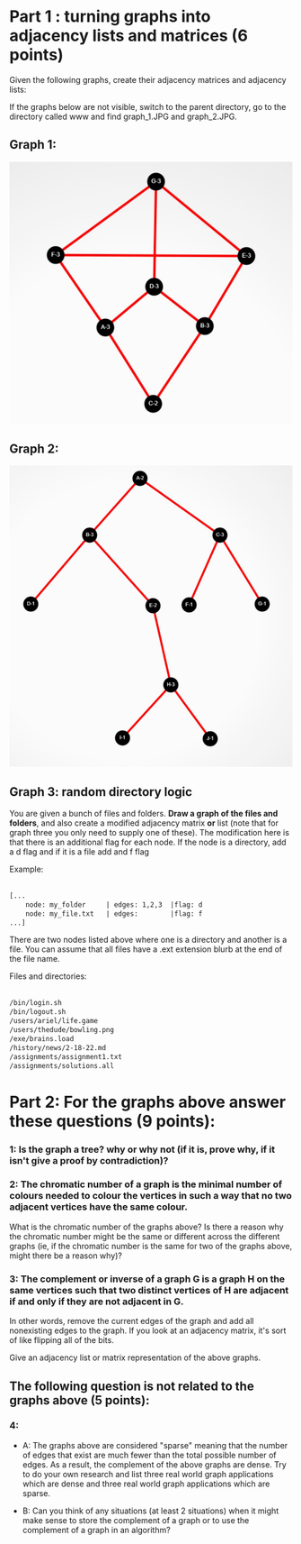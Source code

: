 # Part 1 : turning graphs into adjacency lists and matrices (6 points)

Given the following graphs, create their adjacency matrices and adjacency lists:

If the graphs below are not visible, switch to the parent directory, go to the directory called www and find graph_1.JPG and graph_2.JPG.

## Graph 1:
![kite](../Assignments/www/graph_1.JPG)

## Graph 2:
![unbalanced tree](../Assignments/www/graph_2.JPG)

## Graph 3: random directory logic

You are given a bunch of files and folders. **Draw a graph of the files and folders**, and also create a modified adjacency matrix **or** list (note that for graph three you only need to supply one of these). The modification here is that there is an additional flag for each node. If the node is a directory, add a d flag and if it is a file add and f flag

Example:

```

[...
    node: my_folder     | edges: 1,2,3  |flag: d
    node: my_file.txt   | edges:        |flag: f
...]

```
There are two nodes listed above where one is a directory and another is a file. You can assume that all files have a .ext extension blurb at the end of the file name. 

Files and directories:

```

/bin/login.sh
/bin/logout.sh
/users/ariel/life.game
/users/thedude/bowling.png
/exe/brains.load
/history/news/2-18-22.md
/assignments/assignment1.txt
/assignments/solutions.all

```

# Part 2: For the graphs above answer these questions (9 points):

### 1: Is the graph a tree? why or why not (if it is, prove why, if it isn't give a proof by contradiction)?

### 2: The chromatic number of a graph is the minimal number of colours needed to colour the vertices in such a way that no two adjacent vertices have the same colour.

What is the chromatic number of the graphs above? Is there a reason why the chromatic number might be the same or different across the different graphs (ie, if the chromatic number is the same for two of the graphs above, might there be a reason why)?

### 3: The complement or inverse of a graph G is a graph H on the same vertices such that two distinct vertices of H are adjacent if and only if they are not adjacent in G.

In other words, remove the current edges of the graph and add all nonexisting edges to the graph. If you look at an adjacency matrix, it's sort of like flipping all of the bits.

 Give an adjacency list or matrix representation of the above graphs.

## The following question is not related to the graphs above (5 points): 

### 4: 
- A: The graphs above are considered "sparse" meaning that the number of edges that exist are much fewer than the total possible number of edges. As a result, the complement of the above graphs are dense. Try to do your own research and list three real world graph applications which are dense and three real world graph applications which are sparse.

- B: Can you think of any situations (at least 2 situations) when it might make sense to store the complement of a graph or to use the complement of a graph in an algorithm? 

